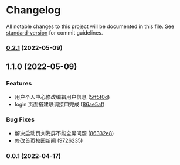 # Changelog

All notable changes to this project will be documented in this file. See [standard-version](https://github.com/conventional-changelog/standard-version) for commit guidelines.

### [0.2.1](https://github.com/fydxmy/Intelligence-campus/compare/v1.1.0...v0.2.1) (2022-05-09)

## 1.1.0 (2022-05-09)

### Features

- 用户个人中心修改编辑用户信息 ([5ff5f0d](https://github.com/fydxmy/Intelligence-campus/commit/5ff5f0d64e9f7577e85bb174a64c7777b87f2b1f))
- login 页面搭建联调接口完成 ([86ae5af](https://github.com/fydxmy/Intelligence-campus/commit/86ae5afd3d19af870b04bbe3e2bbce9c8d8f8154))

### Bug Fixes

- 解决启动页刘海屏不能全屏问题 ([86332e8](https://github.com/fydxmy/Intelligence-campus/commit/86332e8e55503842fe34787d653288cc651ba2e7))
- 修改首页校园新闻 ([9726235](https://github.com/fydxmy/Intelligence-campus/commit/97262354a49ddb74ac1566d9caad16f63a772fb0))

### 0.0.1 (2022-04-17)
